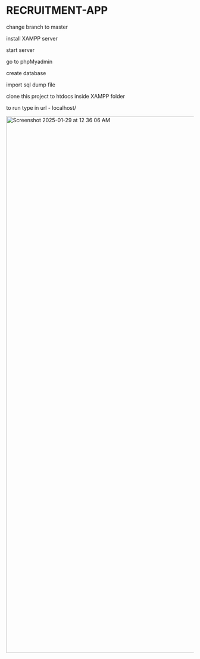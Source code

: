 # RECRUITMENT-APP

change branch to master

install XAMPP server 

start server

go to phpMyadmin

create database

import sql dump file

clone this project to htdocs inside XAMPP folder

to run type in url - localhost/ <name of the folder you cloned the project>


<img width="1440" alt="Screenshot 2025-01-29 at 12 36 06 AM" src="https://github.com/user-attachments/assets/be28dff7-28aa-4200-9881-fcf7360ee2ea" />
